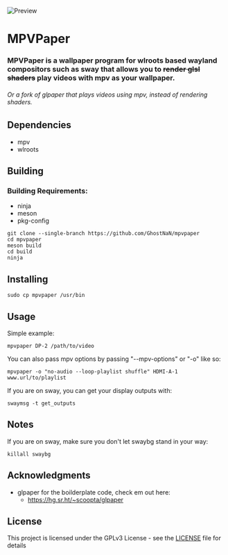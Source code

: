 ![Preview](https://github.com/GhostNaN/mpvpaper/blob/assests/preview.png)
# MPVPaper
### MPVPaper is a wallpaper program for wlroots based wayland compositors such as sway that allows you to ~~render glsl shaders~~ play videos with mpv as your wallpaper.
###### Or a fork of glpaper that plays videos using mpv, instead of rendering shaders.
## Dependencies
- mpv
- wlroots

## Building 
### Building Requirements:

- ninja
- meson
- pkg-config

```
git clone --single-branch https://github.com/GhostNaN/mpvpaper
cd mpvpaper
meson build
cd build
ninja
```
## Installing 
```
sudo cp mpvpaper /usr/bin
```
## Usage
Simple example:
```
mpvpaper DP-2 /path/to/video
```
You can also pass mpv options by passing "--mpv-options" or "-o" like so:
```
mpvpaper -o "no-audio --loop-playlist shuffle" HDMI-A-1 www.url/to/playlist
```
If you are on sway, you can get your display outputs with:
```
swaymsg -t get_outputs
```
## Notes
If you are on sway, make sure you don't let swaybg stand in your way:
```
killall swaybg
```
## Acknowledgments
- glpaper for the boilderplate code, check em out here:
  - https://hg.sr.ht/~scoopta/glpaper
## License
This project is licensed under the GPLv3 License - see the [LICENSE](/LICENSE) file for details
